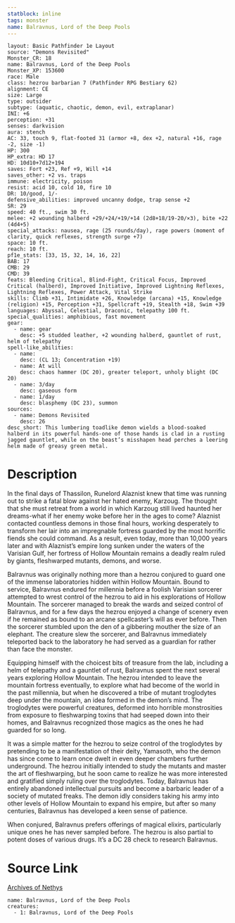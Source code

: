```yaml
---
statblock: inline
tags: monster
name: Balravnus, Lord of the Deep Pools
---
```

```statblock
layout: Basic Pathfinder 1e Layout
source: "Demons Revisited"
Monster_CR: 18
name: Balravnus, Lord of the Deep Pools
Monster_XP: 153600
race: Male
class: hezrou barbarian 7 (Pathfinder RPG Bestiary 62)
alignment: CE
size: Large
type: outsider
subtype: (aquatic, chaotic, demon, evil, extraplanar)
INI: +6
perception: +31
senses: darkvision
aura: stench
AC: 33, touch 9, flat-footed 31 (armor +8, dex +2, natural +16, rage -2, size -1)
HP: 300
HP_extra: HD 17
HD: 10d10+7d12+194
saves: Fort +23, Ref +9, Will +14
saves_other: +2 vs. traps
immune: electricity, poison
resist: acid 10, cold 10, fire 10
DR: 10/good, 1/-
defensive_abilities: improved uncanny dodge, trap sense +2
SR: 29
speed: 40 ft., swim 30 ft.
melee: +2 wounding halberd +29/+24/+19/+14 (2d8+18/19-20/×3), bite +22 (4d4+5)
special_attacks: nausea, rage (25 rounds/day), rage powers (moment of clarity, quick reflexes, strength surge +7)
space: 10 ft.
reach: 10 ft.
pf1e_stats: [33, 15, 32, 14, 16, 22]
BAB: 17
CMB: 29
CMD: 39
feats: Bleeding Critical, Blind-Fight, Critical Focus, Improved Critical (halberd), Improved Initiative, Improved Lightning Reflexes, Lightning Reflexes, Power Attack, Vital Strike
skills: Climb +31, Intimidate +26, Knowledge (arcana) +15, Knowledge (religion) +15, Perception +31, Spellcraft +19, Stealth +18, Swim +39
languages: Abyssal, Celestial, Draconic, telepathy 100 ft.
special_qualities: amphibious, fast movement
gear:
  - name: gear
    desc: +5 studded leather, +2 wounding halberd, gauntlet of rust, helm of telepathy
spell-like_abilities:
  - name:
    desc: (CL 13; Concentration +19)
  - name: At will
    desc: chaos hammer (DC 20), greater teleport, unholy blight (DC 20)
  - name: 3/day
    desc: gaseous form
  - name: 1/day
    desc: blasphemy (DC 23), summon
sources:
  - name: Demons Revisited
    desc: 26
desc_short: This lumbering toadlike demon wields a blood-soaked halberd in its powerful hands-one of those hands is clad in a rusting jagged gauntlet, while on the beast’s misshapen head perches a leering helm made of greasy green metal.
```
# Description
In the final days of Thassilon, Runelord Alaznist knew that time was running out to strike a fatal blow against her hated enemy, Karzoug. The thought that she must retreat from a world in which Karzoug still lived haunted her dreams-what if her enemy woke before her in the ages to come? Alaznist contacted countless demons in those final hours, working desperately to transform her lair into an impregnable fortress guarded by the most horrific fiends she could command. As a result, even today, more than 10,000 years later and with Alaznist’s empire long sunken under the waters of the Varisian Gulf, her fortress of Hollow Mountain remains a deadly realm ruled by giants, fleshwarped mutants, demons, and worse.

Balravnus was originally nothing more than a hezrou conjured to guard one of the immense laboratories hidden within Hollow Mountain. Bound to service, Balravnus endured for millennia before a foolish Varisian sorcerer attempted to wrest control of the hezrou to aid in his explorations of Hollow Mountain. The sorcerer managed to break the wards and seized control of Balravnus, and for a few days the hezrou enjoyed a change of scenery even if he remained as bound to an arcane spellcaster’s will as ever before. Then the sorcerer stumbled upon the den of a gibbering mouther the size of an elephant. The creature slew the sorcerer, and Balravnus immediately teleported back to the laboratory he had served as a guardian for rather than face the monster.

Equipping himself with the choicest bits of treasure from the lab, including a helm of telepathy and a gauntlet of rust, Balravnus spent the next several years exploring Hollow Mountain. The hezrou intended to leave the mountain fortress eventually, to explore what had become of the world in the past millennia, but when he discovered a tribe of mutant troglodytes deep under the mountain, an idea formed in the demon’s mind. The troglodytes were powerful creatures, deformed into horrible monstrosities from exposure to fleshwarping toxins that had seeped down into their homes, and Balravnus recognized those magics as the ones he had guarded for so long.

It was a simple matter for the hezrou to seize control of the troglodytes by pretending to be a manifestation of their deity, Yamasoth, who the demon has since come to learn once dwelt in even deeper chambers further underground. The hezrou initially intended to study the mutants and master the art of fleshwarping, but he soon came to realize he was more interested and gratified simply ruling over the troglodytes. Today, Balravnus has entirely abandoned intellectual pursuits and become a barbaric leader of a society of mutated freaks. The demon idly considers taking his army into other levels of Hollow Mountain to expand his empire, but after so many centuries, Balravnus has developed a keen sense of patience.

When conjured, Balravnus prefers offerings of magical elixirs, particularly unique ones he has never sampled before. The hezrou is also partial to potent doses of various drugs. It’s a DC 28 check to research Balravnus.
# Source Link
[Archives of Nethys](https://aonprd.com/MonsterDisplay.aspx?ItemName=Balravnus%2C%20Lord%20of%20the%20Deep%20Pools)
```encounter-table
name: Balravnus, Lord of the Deep Pools
creatures:
  - 1: Balravnus, Lord of the Deep Pools
```
